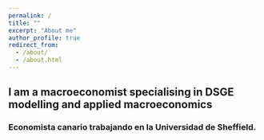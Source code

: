 ```yaml
---
permalink: /
title: ""
excerpt: "About me"
author_profile: true
redirect_from: 
  - /about/
  - /about.html
---
```

## I am a macroeconomist specialising in DSGE modelling and applied macroeconomics

### Economista canario trabajando en la Universidad de Sheffield.

